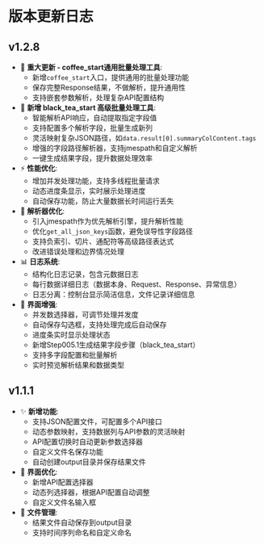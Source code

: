 # 版本更新日志

## v1.2.8
- 🚀 **重大更新 - coffee_start通用批量处理工具**:
  - 新增`coffee_start`入口，提供通用的批量处理功能
  - 保存完整Response结果，不做解析，提升通用性
  - 支持嵌套参数解析，处理复杂API配置结构
- 🚀 **新增 black_tea_start 高级批量处理工具**:
  - 智能解析API响应，自动提取指定字段值
  - 支持配置多个解析字段，批量生成新列
  - 灵活映射复杂JSON路径，如`data.result[0].summaryColContent.tags`
  - 增强的字段路径解析器，支持jmespath和自定义解析
  - 一键生成结果字段，提升数据处理效率
- ⚡ **性能优化**:
  - 增加并发处理功能，支持多线程批量请求
  - 动态进度条显示，实时展示处理进度
  - 自动保存功能，防止大量数据长时间运行丢失
- 🔧 **解析器优化**:
  - 引入jmespath作为优先解析引擎，提升解析性能
  - 优化`get_all_json_keys`函数，避免误导性字段路径
  - 支持负索引、切片、通配符等高级路径表达式
  - 改进错误处理和边界情况处理
- 📊 **日志系统**:
  - 结构化日志记录，包含元数据日志
  - 每行数据详细日志（数据本身、Request、Response、异常信息）
  - 日志分离：控制台显示简洁信息，文件记录详细信息
- 🎯 **界面增强**:
  - 并发数选择器，可调节处理并发度
  - 自动保存勾选框，支持处理完成后自动保存
  - 进度条实时显示处理状态
  - 新增Step005.1生成结果字段步骤（black_tea_start）
  - 支持多字段配置和批量解析
  - 实时预览解析结果和数据类型

## v1.1.1
- ✨ **新增功能**:
  - 支持JSON配置文件，可配置多个API接口
  - 动态参数映射，支持数据列与API参数的灵活映射
  - API配置切换时自动更新参数选择器
  - 自定义文件名保存功能
  - 自动创建output目录并保存结果文件
- 🎯 **界面优化**:
  - 新增API配置选择器
  - 动态列选择器，根据API配置自动调整
  - 自定义文件名输入框
- 📁 **文件管理**:
  - 结果文件自动保存到output目录
  - 支持时间序列命名和自定义命名
